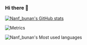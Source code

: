 ### Hi there 👋

[![Nanf_bunan's GitHub stats](https://github-readme-stats.vercel.app/api?username=Wshangji)](https://github.com/anuraghazra/github-readme-stats)

![Metrics](https://metrics.lecoq.io/Wshangji?template=classic&isocalendar=1&isocalendar.duration=half-year&config.timezone=Asia%2FShanghai)

![Nanf_bunan's Most used languages](https://github-readme-stats.vercel.app/api/top-langs/?username=Wshangji&layout=compact&hide_border=true&langs_count=10)
